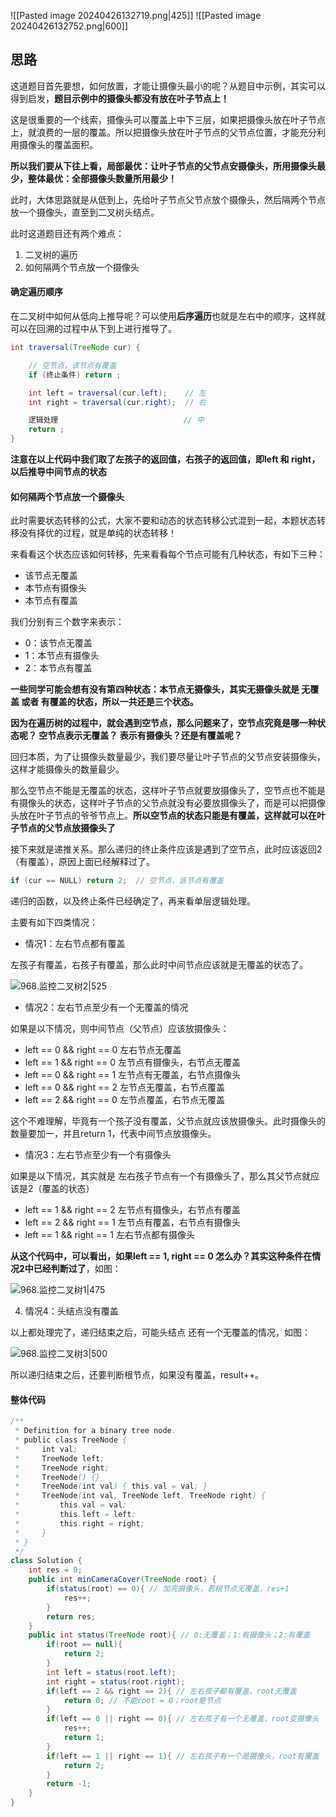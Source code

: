 ![[Pasted image 20240426132719.png|425]]
![[Pasted image 20240426132752.png|600]]

## 思路

这道题目首先要想，如何放置，才能让摄像头最小的呢？从题目中示例，其实可以得到启发，**题目示例中的摄像头都没有放在叶子节点上！**

这是很重要的一个线索，摄像头可以覆盖上中下三层，如果把摄像头放在叶子节点上，就浪费的一层的覆盖。所以把摄像头放在叶子节点的父节点位置，才能充分利用摄像头的覆盖面积。

**所以我们要从下往上看，局部最优：让叶子节点的父节点安摄像头，所用摄像头最少，整体最优：全部摄像头数量所用最少！**

此时，大体思路就是从低到上，先给叶子节点父节点放个摄像头，然后隔两个节点放一个摄像头，直至到二叉树头结点。

此时这道题目还有两个难点：

1. 二叉树的遍历
2. 如何隔两个节点放一个摄像头

#### 确定遍历顺序

在二叉树中如何从低向上推导呢？可以使用**后序遍历**也就是左右中的顺序，这样就可以在回溯的过程中从下到上进行推导了。

```java
int traversal(TreeNode cur) {

    // 空节点，该节点有覆盖
    if (终止条件) return ;

    int left = traversal(cur.left);    // 左
    int right = traversal(cur.right);  // 右

    逻辑处理                            // 中
    return ;
}
```

**注意在以上代码中我们取了左孩子的返回值，右孩子的返回值，即left 和 right， 以后推导中间节点的状态**

#### 如何隔两个节点放一个摄像头

此时需要状态转移的公式，大家不要和动态的状态转移公式混到一起，本题状态转移没有择优的过程，就是单纯的状态转移！

来看看这个状态应该如何转移，先来看看每个节点可能有几种状态，有如下三种：

- 该节点无覆盖
- 本节点有摄像头
- 本节点有覆盖

我们分别有三个数字来表示：

- 0：该节点无覆盖
- 1：本节点有摄像头
- 2：本节点有覆盖

**一些同学可能会想有没有第四种状态：本节点无摄像头，其实无摄像头就是 无覆盖 或者 有覆盖的状态，所以一共还是三个状态。**

**因为在遍历树的过程中，就会遇到空节点，那么问题来了，空节点究竟是哪一种状态呢？ 空节点表示无覆盖？ 表示有摄像头？还是有覆盖呢？**

回归本质，为了让摄像头数量最少，我们要尽量让叶子节点的父节点安装摄像头，这样才能摄像头的数量最少。

那么空节点不能是无覆盖的状态，这样叶子节点就要放摄像头了，空节点也不能是有摄像头的状态，这样叶子节点的父节点就没有必要放摄像头了，而是可以把摄像头放在叶子节点的爷爷节点上。**所以空节点的状态只能是有覆盖，这样就可以在叶子节点的父节点放摄像头了**

接下来就是递推关系。那么递归的终止条件应该是遇到了空节点，此时应该返回2（有覆盖），原因上面已经解释过了。

```java
if (cur == NULL) return 2;  // 空节点，该节点有覆盖
```

递归的函数，以及终止条件已经确定了，再来看单层逻辑处理。

主要有如下四类情况：

- 情况1：左右节点都有覆盖

左孩子有覆盖，右孩子有覆盖，那么此时中间节点应该就是无覆盖的状态了。

![968.监控二叉树2|525](https://code-thinking-1253855093.file.myqcloud.com/pics/20201229203710729.png)

- 情况2：左右节点至少有一个无覆盖的情况

如果是以下情况，则中间节点（父节点）应该放摄像头：

- left == 0 && right == 0 左右节点无覆盖
- left == 1 && right == 0 左节点有摄像头，右节点无覆盖
- left == 0 && right == 1 左节点有无覆盖，右节点摄像头
- left == 0 && right == 2 左节点无覆盖，右节点覆盖
- left == 2 && right == 0 左节点覆盖，右节点无覆盖

这个不难理解，毕竟有一个孩子没有覆盖，父节点就应该放摄像头。此时摄像头的数量要加一，并且return 1，代表中间节点放摄像头。

- 情况3：左右节点至少有一个有摄像头

如果是以下情况，其实就是 左右孩子节点有一个有摄像头了，那么其父节点就应该是2（覆盖的状态）

- left == 1 && right == 2 左节点有摄像头，右节点有覆盖
- left == 2 && right == 1 左节点有覆盖，右节点有摄像头
- left == 1 && right == 1 左右节点都有摄像头

**从这个代码中，可以看出，如果left == 1, right == 0 怎么办？其实这种条件在情况2中已经判断过了**，如图：

![968.监控二叉树1|475](https://code-thinking-1253855093.file.myqcloud.com/pics/2020122920362355.png)

4. 情况4：头结点没有覆盖

以上都处理完了，递归结束之后，可能头结点 还有一个无覆盖的情况，如图：

![968.监控二叉树3|500](https://code-thinking-1253855093.file.myqcloud.com/pics/20201229203742446.png)

所以递归结束之后，还要判断根节点，如果没有覆盖，result++。

#### 整体代码

```java
/**
 * Definition for a binary tree node.
 * public class TreeNode {
 *     int val;
 *     TreeNode left;
 *     TreeNode right;
 *     TreeNode() {}
 *     TreeNode(int val) { this.val = val; }
 *     TreeNode(int val, TreeNode left, TreeNode right) {
 *         this.val = val;
 *         this.left = left;
 *         this.right = right;
 *     }
 * }
 */
class Solution {
    int res = 0;
    public int minCameraCover(TreeNode root) {
        if(status(root) == 0){ // 加完摄像头，若根节点无覆盖，res+1
            res++;
        }
        return res;
    }
    public int status(TreeNode root){ // 0:无覆盖；1:有摄像头；2:有覆盖
        if(root == null){
            return 2;
        }
        int left = status(root.left);
        int right = status(root.right);
        if(left == 2 && right == 2){ // 左右孩子都有覆盖，root无覆盖
            return 0; // 不能root = 0；root是节点
        }
        if(left == 0 || right == 0){ // 左右孩子有一个无覆盖，root变摄像头
            res++;
            return 1;
        }
        if(left == 1 || right == 1){ // 左右孩子有一个是摄像头，root有覆盖
            return 2;
        }
        return -1;
    }
}
```

